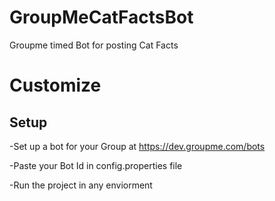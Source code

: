 # GroupMeCatFactsBot
Groupme timed Bot for posting Cat Facts

Customize
==============

Setup
--------------

-Set up a bot for your Group at https://dev.groupme.com/bots 

-Paste your Bot Id in config.properties file

-Run the project in any enviorment
